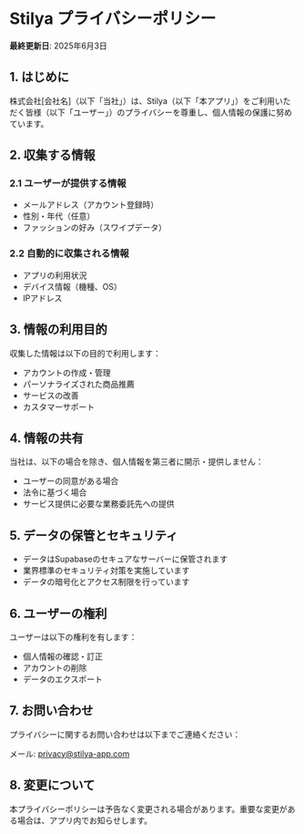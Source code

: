 # Stilya プライバシーポリシー

**最終更新日**: 2025年6月3日

## 1. はじめに

株式会社[会社名]（以下「当社」）は、Stilya（以下「本アプリ」）をご利用いただく皆様（以下「ユーザー」）のプライバシーを尊重し、個人情報の保護に努めています。

## 2. 収集する情報

### 2.1 ユーザーが提供する情報
- メールアドレス（アカウント登録時）
- 性別・年代（任意）
- ファッションの好み（スワイプデータ）

### 2.2 自動的に収集される情報
- アプリの利用状況
- デバイス情報（機種、OS）
- IPアドレス

## 3. 情報の利用目的

収集した情報は以下の目的で利用します：
- アカウントの作成・管理
- パーソナライズされた商品推薦
- サービスの改善
- カスタマーサポート

## 4. 情報の共有

当社は、以下の場合を除き、個人情報を第三者に開示・提供しません：
- ユーザーの同意がある場合
- 法令に基づく場合
- サービス提供に必要な業務委託先への提供

## 5. データの保管とセキュリティ

- データはSupabaseのセキュアなサーバーに保管されます
- 業界標準のセキュリティ対策を実施しています
- データの暗号化とアクセス制限を行っています

## 6. ユーザーの権利

ユーザーは以下の権利を有します：
- 個人情報の確認・訂正
- アカウントの削除
- データのエクスポート

## 7. お問い合わせ

プライバシーに関するお問い合わせは以下までご連絡ください：

メール: privacy@stilya-app.com

## 8. 変更について

本プライバシーポリシーは予告なく変更される場合があります。重要な変更がある場合は、アプリ内でお知らせします。
